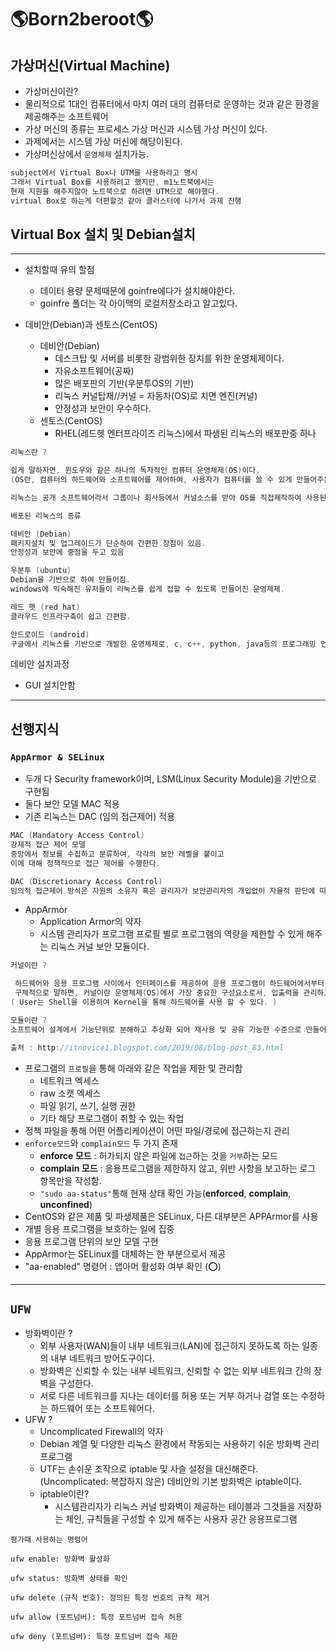 # **🌎Born2beroot🌎**

## **가상머신(Virtual Machine)**

- 가상머신이란?
- 물리적으로 1대인 컴퓨터에서 마치 여러 대의 컴퓨터로 운영하는 것과 같은 환경을 제공해주는 소프트웨어
- 가상 머신의 종류는 프로세스 가상 머신과 시스템 가상 머신이 있다.
- 과제에서는 시스템 가상 머신에 해당이된다.
- 가상머신상에서 `운영체제` 설치가능.

```c
subject에서 Virtual Box나 UTM을 사용하라고 명시
그래서 Virtual Box를 사용하려고 했지만, m1노트북에서는
현재 지원을 해주지않아 노트북으로 하려면 UTM으로 해야했다.
virtual Box로 하는게 더편할것 같아 클러스터에 나가서 과제 진행
```

## Virtual Box 설치 및 Debian설치

---

- 설치할때 유의 할점

  - 데이터 용량 문제때문에 goinfre에다가 설치해야한다.
  - goinfre 폴더는 각 아이맥의 로컬저장소라고 알고있다.

- 데비안(Debian)과 센토스(CentOS)

  - 데비안(Debian)
    - 데스크탑 및 서버를 비롯한 광범위한 장치를 위한 운영체제이다.
    - 자유소프트웨어(공짜)
    - 많은 배포판의 기반(우분투OS의 기반)
    - 리눅스 커널탑재//커널 = 자동차(OS)로 치면 엔진(커널)
    - 안정성과 보안이 우수하다.
  - 센토스(CentOS)
    - RHEL(레드헷 엔터프라이즈 리눅스)에서 파생된 리눅스의 배포판중 하나

```c
리눅스란 ?

쉽게 말하자면, 윈도우와 같은 하나의 독자적인 컴퓨터 운영체제(OS)이다.
(OS란, 컴퓨터의 하드웨어와 소프트웨어를 제어하여, 사용자가 컴퓨터를 쓸 수 있게 만들어주는 프로그램을 말한다.)

리눅스는 공개 소프트웨어라서 그룹이나 회사등에서 커널소스를 받아 OS를 직접제작하여 사용된다.

배포된 리눅스의 종류

데비안 (Debian)
패키지설치 및 업그레이드가 단순하여 간편한 장점이 있음.
안정성과 보안에 중점을 두고 있음

우분투 (ubuntu)
Debian을 기반으로 하여 만들어짐.
windows에 익숙해진 유저들이 리눅스를 쉽게 접할 수 있도록 만들어진 운영체제.

레드 햇 (red hat)
클라우드 인프라구축이 쉽고 간편함.

안드로이드 (android)
구글에서 리눅스를 기반으로 개발한 운영체제로, c, c++, python, java등의 프로그래밍 언어를 지원함.
```

데비안 설치과정

- GUI 설치안함

---

## 선행지식

### `AppArmor & SELinux`

- 두개 다 Security framework이며, LSM(Linux Security Module)을 기반으로 구현됨
- 둘다 보안 모델 MAC 적용
- 기존 리눅스는 DAC (임의 접근제어) 적용

```c
MAC (Mandatory Access Control)
강제적 접근 제어 모델
중앙에서 정보를 수집하고 분류하여, 각각의 보안 레벨을 붙이고
이에 대해 정책적으로 접근 제어를 수행한다.

DAC (Discretionary Access Control)
임의적 접근제어 방식은 자원의 소유자 혹은 관리자가 보안관리자의 개입없이 자율적 판단에 따라 접근권한을 다른 사용자에게 부여하는 기법을 말한다
```

- AppArmor
  - Application Armor의 약자
  - 시스템 관리자가 프로그램 프로필 별로 프로그램의 역량을 제한할 수 있게 해주는 리눅스 커널 보안 모듈이다.

```c
커널이란 ?

 하드웨어와 응용 프로그램 사이에서 인터페이스를 제공하여 응용 프로그램이 하드웨어에서부터 오는 자원을 관리하고 사용 할 수 있게 해준다.
 구체적으로 말하면, 커널이란 운영체제(OS)에서 가장 중요한 구성요소로서, 입출력을 관리하고 소프트웨어로부터 요청(System Call)을 컴퓨터에 있는 하드웨어(CPU, 메모리, 저장장치, 모니터)가 처리할 수 있도록 요청(System Call)을 변환하는 역할을 한다.
( User는 Shell을 이용하여 Kernel을 통해 하드웨어를 사용 할 수 있다. )

모듈이란 ?
소프트웨어 설계에서 기능단위로 분해하고 추상화 되어 재사용 및 공유 가능한 수준으로 만들어진 단위

출처 : http://itnovice1.blogspot.com/2019/08/blog-post_83.html
```

- 프로그램의 `프로필`을 통해 아래와 같은 작업을 제한 및 관리함
  - 네트워크 엑세스
  - raw 소캣 엑세스
  - 파일 읽기, 쓰기, 실행 권한
  - 기타 해당 프로그램이 취할 수 있는 작업
- 정책 파일을 통해 어떤 어플리케이션이 어떤 파일/경로에 접근하는지 관리
- `enforce모드`와 `complain모드` 두 가지 존재
  - **enforce 모드** : 허가되지 않은 파일에 `접근`하는 것을 `거부`하는 모드
  - **complain 모드** : 응용프로그램을 제한하지 않고, 위반 사항을 보고하는 로그 항목만을 작성함.
  - `"sudo aa-status"`통해 현재 상태 확인 가능(**enforced**, **complain**, **unconfined**)
- CentOS와 같은 제품 및 파생제품은 SELinux, 다른 대부분은 APPArmor를 사용
- 개별 응용 프로그램을 보호하는 일에 집중
- 응용 프로그램 단위의 보안 모델 구현
- AppArmor는 SELinux를 대체하는 한 부분으로서 제공
- "aa-enabled" 명령어 : 앱아머 활성화 여부 확인 (⭕️)

---

## `UFW`

- 방화벽이란 ?
  - 외부 사용자(WAN)들이 내부 네트워크(LAN)에 접근하지 못하도록 하는 일종의 내부 네트워크 방어도구이다.
  - 방화벽은 신뢰할 수 있는 내부 네트워크, 신뢰할 수 없는 외부 네트워크 간의 장벽을 구성한다.
  - 서로 다른 네트워크를 지나는 데이터를 허용 또는 거부 하거나 검열 또는 수정하는 하드웨어 또는 소프트웨어다.
- UFW ?
  - Uncomplicated Firewall의 약자
  - Debian 계열 및 다양한 리눅스 환경에서 작동되는 사용하기 쉬운 방화벽 관리 프로그램
  - UTF는 손쉬운 조작으로 iptable 및 사슬 설정을 대신해준다.(Uncomplicated: 복잡하지 않은) 데비안의 기본 방화벽은 iptable이다.
  - iptable이란?
    - 시스템관리자가 리눅스 커널 방화벽이 제공하는 테이블과 그것들을 저장하는 체인, 규칙들을 구성할 수 있게 해주는 사용자 공간 응용프로그램

```
평가때 사용하는 명령어

ufw enable: 방화벽 활성화

ufw status: 방화벽 상태를 확인

ufw delete (규칙 번호): 정의된 특정 번호의 규칙 제거

ufw allow (포트넘버): 특정 포트넘버 접속 허용

ufw deny (포트넘버): 특정 포트넘버 접속 제한
```
